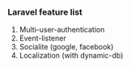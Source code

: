 ### Laravel feature list
1)  Multi-user-authentication
2)  Event-listener
3)	Socialite (google, facebook)
4) 	Localization (with dynamic-db)